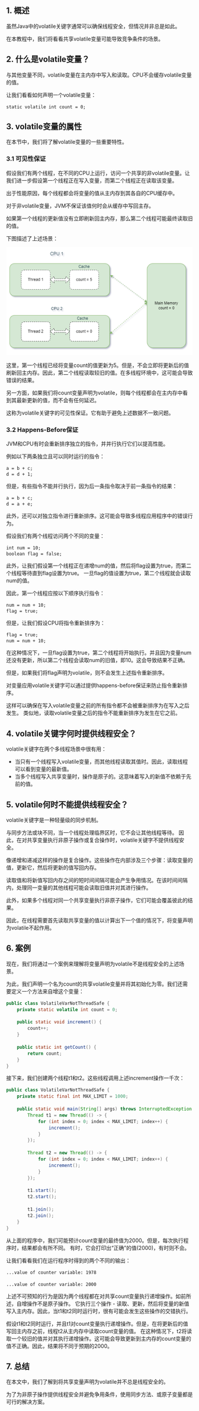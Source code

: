 ## 1. 概述

虽然Java中的volatile关键字通常可以确保线程安全，但情况并非总是如此。

在本教程中，我们将看看共享volatile变量可能导致竞争条件的场景。

## 2. 什么是volatile变量？

与其他变量不同，volatile变量在主内存中写入和读取。CPU不会缓存volatile变量的值。

让我们看看如何声明一个volatile变量：

```text
static volatile int count = 0;
```

## 3. volatile变量的属性

在本节中，我们将了解volatile变量的一些重要特性。

### 3.1 可见性保证

假设我们有两个线程，在不同的CPU上运行，访问一个共享的非volatile变量。让我们进一步假设第一个线程正在写入变量，而第二个线程正在读取该变量。

出于性能原因，每个线程都会将变量的值从主内存到其各自的CPU缓存中。

对于非volatile变量，JVM不保证该值何时会从缓存中写回主存。

如果第一个线程的更新值没有立即刷新回主内存，那么第二个线程可能最终读取旧的值。

下图描述了上述场景：

<img src="../assets/img.png">

这里，第一个线程已经将变量count的值更新为5。但是，不会立即将更新后的值刷新回主内存。因此，第二个线程读取较旧的值。在多线程环境中，这可能会导致错误的结果。

另一方面，如果我们将count变量声明为volatile，则每个线程都会在主内存中看到其最新更新的值，而不会有任何延迟。

这称为volatile关键字的可见性保证。它有助于避免上述数据不一致问题。

### 3.2 Happens-Before保证

JVM和CPU有时会重新排序独立的指令，并并行执行它们以提高性能。

例如以下两条独立且可以同时运行的指令：

```text
a = b + c;
d = d + 1;
```

但是，有些指令不能并行执行，因为后一条指令取决于前一条指令的结果：

```text
a = b + c;
d = a + e;
```

此外，还可以对独立指令进行重新排序。这可能会导致多线程应用程序中的错误行为。

假设我们有两个线程访问两个不同的变量：

```text
int num = 10;
boolean flag = false;
```

此外，让我们假设第一个线程正在递增num的值，然后将flag设置为true，而第二个线程等待直到flag设置为true。
一旦flag的值设置为true，第二个线程就会读取num的值。

因此，第一个线程应按以下顺序执行指令：

```text
num = num + 10;
flag = true;
```

但是，让我们假设CPU将指令重新排序为：

```text
flag = true;
num = num + 10;
```

在这种情况下，一旦flag设置为true，第二个线程将开始执行。并且因为变量num还没有更新，所以第二个线程会读取num的旧值，即10。这会导致结果不正确。

但是，如果我们将flag声明为volatile，则不会发生上述指令重新排序。

对变量应用volatile关键字可以通过提供happens-before保证来防止指令重新排序。

这样可以确保在写入volatile变量之前的所有指令都不会被重新排序为在写入之后发生。
类似地，读取volatile变量之后的指令不能重新排序为发生在它之前。

## 4. volatile关键字何时提供线程安全？

volatile关键字在两个多线程场景中很有用：

+ 当只有一个线程写入volatile变量，而其他线程读取其值时。因此，读取线程可以看到变量的最新值。
+ 当多个线程写入共享变量时，操作是原子的。这意味着写入的新值不依赖于先前的值。

## 5. volatile何时不能提供线程安全？

volatile关键字是一种轻量级的同步机制。

与同步方法或块不同，当一个线程处理临界区时，它不会让其他线程等待。
因此，在对共享变量执行非原子操作或复合操作时，volatile关键字不提供线程安全。

像递增和递减这样的操作是复合操作。这些操作在内部涉及三个步骤：读取变量的值，更新它，然后将更新的值写回内存。

读取值和将新值写回内存之间的短时间间隔可能会产生争用情况。在该时间间隔内，处理同一变量的其他线程可能会读取旧值并对其进行操作。

此外，如果多个线程对同一个共享变量执行非原子操作，它们可能会覆盖彼此的结果。

因此，在线程需要首先读取共享变量的值以计算出下一个值的情况下，将变量声明为volatile不起作用。

## 6. 案例

现在，我们将通过一个案例来理解将变量声明为volatile不是线程安全的上述场景。

为此，我们声明一个名为count的共享volatile变量并将其初始化为零。我们还需要定义一个方法来自增这个变量：

```java
public class VolatileVarNotThreadSafe {
    private static volatile int count = 0;

    public static void increment() {
        count++;
    }

    public static int getCount() {
        return count;
    }
}
```

接下来，我们创建两个线程t1和t2。这些线程调用上述increment操作一千次：

```java
public class VolatileVarNotThreadSafe {
    private static final int MAX_LIMIT = 1000;

    public static void main(String[] args) throws InterruptedException {
        Thread t1 = new Thread(() -> {
            for (int index = 0; index < MAX_LIMIT; index++) {
                increment();
            }
        });

        Thread t2 = new Thread(() -> {
            for (int index = 0; index < MAX_LIMIT; index++) {
                increment();
            }
        });

        t1.start();
        t2.start();

        t1.join();
        t2.join();
    }
}
```

从上面的程序中，我们可能预计count变量的最终值为2000。但是，每次执行程序时，结果都会有所不同。
有时，它会打印出“正确”的值(2000)，有时则不会。

让我们看看我们在运行程序时得到的两个不同的输出：

```text
...value of counter variable: 1978

...value of counter variable: 2000
```

上述不可预知的行为是因为两个线程都在对共享count变量执行递增操作。如前所述，自增操作不是原子操作。
它执行三个操作 - 读取、更新，然后将变量的新值写入主内存。因此，当t1和t2同时运行时，很有可能会发生这些操作的交错执行。

假设t1和t2同时运行，并且t1对count变量执行递增操作。但是，在将更新后的值写回主内存之前，线程t2从主内存中读取count变量的值。
在这种情况下，t2将读取一个较旧的值并对其执行递增操作。这可能会导致更新到主内存的count变量的值不正确。因此，结果将不同于预期的2000。

## 7. 总结

在本文中，我们了解到将共享变量声明为volatile并不总是线程安全的。

为了为非原子操作提供线程安全并避免争用条件，使用同步方法、或原子变量都是可行的解决方案。
